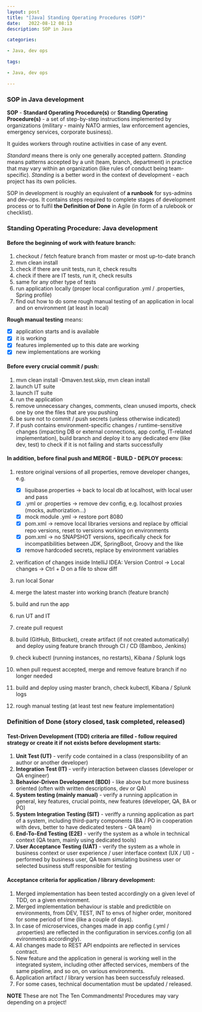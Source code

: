 ```yaml
---
layout: post
title: "[Java] Standing Operating Procedures (SOP)"
date:   2022-08-12 08:13
description: SOP in Java

categories:

- Java, dev ops

tags:

- Java, dev ops

---
```


### SOP in Java development

**SOP** - **Standard Operating Procedure(s)** or **Standing Operating Procedure(s)** - a set of step-by-step instructions implemented by organizations (military - mainly NATO armies, law enforcement agencies, emergency services, corporate business). 

It guides workers through routine activities in case of any event.

*Standard* means there is only one generally accepted pattern. *Standing* means patterns accepted by a unit (team, branch, department) in practice that may vary within an organization (like rules of conduct being team-specific).
*Standing* is a better word in the context of development - each project has its own policies.
 
SOP in development is roughly an equivalent of **a runbook** for sys-admins and dev-ops. It contains steps required to complete stages of development process or to fulfil **the Definition of Done** in Agile (in form of a rulebook or checklist).

### Standing Operating Procedure: Java development

#### Before the beginning of work with feature branch:

1. checkout / fetch feature branch from master or most up-to-date branch
2. mvn clean install
3. check if there are unit tests, run it, check results
4. check if there are IT tests, run it, check results
5. same for any other type of tests
6. run application locally (proper local configuration .yml / .properties, Spring profile)
7. find out how to do some rough manual testing of an application in local and on environment (at least in local)

**Rough manual testing** means: 
- [x] application starts and is available
- [x] it is working
- [x] features implemented up to this date are working 
- [x] new implementations are working

#### Before every crucial commit / push:

1. mvn clean install -Dmaven.test.skip, mvn clean install
2. launch UT suite
3. launch IT suite
4. run the application
5. remove unnecessary changes, comments, clean unused imports, check one by one the files that are you pushing
6. be sure not to commit / push secrets (unless otherwise indicated)
7. if push contains environment-specific changes / runtime-sensitive changes (impacting DB or external connections, app config, IT-related implementation), build branch and deploy it to any dedicated env (like dev, test) to check if it is not failing and starts successfully


#### In addition, before final push and MERGE - BUILD - DEPLOY process:

1. restore original versions of all properties, remove developer changes, e.g.

   - [x] liquibase.properties -> back to local db at localhost, with local user and pass
   - [x] .yml or .properties -> remove dev config, e.g. localhost proxies (mocks, authorization...)
   - [x] mock module .yml -> restore port 8080
   - [x] pom.xml -> remove local libraries versions and replace by official repo versions, reset to versions working on environments
   - [x] pom.xml -> no SNAPSHOT versions, specifically check for incompatibilities between JDK, SpringBoot, Groovy and the like
   - [x] remove hardcoded secrets, replace by environment variables

2. verification of changes inside IntelliJ IDEA: Version Control -> Local changes -> Ctrl + D on a file to show diff
3. run local Sonar
4. merge the latest master into working branch (feature branch)
5. build and run the app
6. run UT and IT
7. create pull request
8. build (GitHub, Bitbucket), create artifact (if not created automatically) and deploy using feature branch through CI / CD (Bamboo, Jenkins)
9. check kubectl (running instances, no restarts), Kibana / Splunk logs
10. when pull request accepted, merge and remove feature branch if no longer needed
11. build and deploy using master branch, check kubectl, Kibana / Splunk logs
12. rough manual testing (at least test new feature implementation)


### Definition of Done (story closed, task completed, released)


#### Test-Driven Development (TDD) criteria are filled - follow required strategy or create it if not exists before development starts:

1. **Unit Test (UT)** - verify code contained in a class (responsibility of an author or another developer)
2. **Integration Test (IT)** - verify interaction between classes (developer or QA engineer)
3. **Behavior-Driven Development (BDD)** - like above but more business oriented (often with written descriptions, dev or QA)
4. **System testing (mainly manual)** - verify a running application in general, key features, crucial points, new features (developer, QA, BA or PO)
5. **System Integration Testing (SIT)** - veriffy a running application as part of a system, including third-party components (BA / PO in cooperation with devs, better to have dedicated testers - QA team)
6. **End-To-End Testing (E2E)** - verify the system as a whole in technical context (QA team, mainly using dedicated tools)
7. **User Acceptance Testing (UAT)** - verify the system as a whole in business context or user experience / user interface context (UX / UI) - performed by business user, QA team simulating business user or selected business stuff responsible for testing

#### Acceptance criteria for application / library development:

1. Merged implementation has been tested accordingly on a given level of TDD, on a given environment.
2. Merged implementation behaviour is stable and predictible on environments, from DEV, TEST, INT to envs of higher order, monitored for some period of time (like a couple of days).
3. In case of microservices, changes made in app config (.yml / .properties) are reflected in the configuration in services.config (on all evironments accordingly).
4. All changes made to REST API endpoints are reflected in services contract.
5. New feature and the application in general is working well in the integrated system, including other affected services, members of the same pipeline, and so on, on various environments.
6. Application artifact / library version has been successfuly released.
7. For some cases, technical documentation must be updated / released.

**NOTE** These are not The Ten Commandments! Procedures may vary depending on a project!
